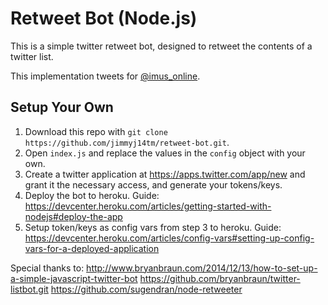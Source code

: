 Retweet Bot (Node.js)
==================

This is a simple twitter retweet bot, designed to retweet the contents of a twitter list.

This implementation tweets for [@imus_online](https://twitter.com/imus_online).

## Setup Your Own
1. Download this repo with `git clone https://github.com/jimmyj14tm/retweet-bot.git`.
2. Open `index.js` and replace the values in the `config` object with your own.
3. Create a twitter application at https://apps.twitter.com/app/new and grant it the necessary access, and generate your tokens/keys.
4. Deploy the bot to heroku. Guide: https://devcenter.heroku.com/articles/getting-started-with-nodejs#deploy-the-app
5. Setup token/keys as config vars from step 3 to heroku. Guide: https://devcenter.heroku.com/articles/config-vars#setting-up-config-vars-for-a-deployed-application

Special thanks to: 
http://www.bryanbraun.com/2014/12/13/how-to-set-up-a-simple-javascript-twitter-bot
https://github.com/bryanbraun/twitter-listbot.git
https://github.com/sugendran/node-retweeter

